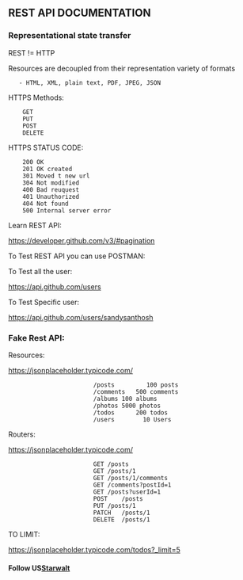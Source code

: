 ## REST API DOCUMENTATION

### Representational state transfer 

REST != HTTP

Resources are decoupled from their representation variety of formats 

       - HTML, XML, plain text, PDF, JPEG, JSON

HTTPS Methods:

        GET 
        PUT
        POST 
        DELETE
        
HTTPS STATUS CODE:

        200 OK
        201 OK created
        301 Moved t new url
        304 Not modified
        400 Bad reuquest
        401 Unauthorized
        404 Not found
        500 Internal server error

Learn REST API:

https://developer.github.com/v3/#pagination

To Test REST API you can use POSTMAN:


To Test all the user:

https://api.github.com/users

To Test Specific user:

https://api.github.com/users/sandysanthosh


### Fake Rest API:

Resources:

https://jsonplaceholder.typicode.com/

                            /posts	       100 posts
                            /comments	500 comments
                            /albums	100 albums
                            /photos	5000 photos
                            /todos  	200 todos
                            /users        10 Users
                            
Routers:

https://jsonplaceholder.typicode.com/

                            GET	/posts
                            GET	/posts/1
                            GET	/posts/1/comments
                            GET	/comments?postId=1
                            GET	/posts?userId=1
                            POST	/posts
                            PUT	/posts/1
                            PATCH	/posts/1
                            DELETE	/posts/1
                            
  TO LIMIT:
  
  https://jsonplaceholder.typicode.com/todos?_limit=5
  
  
 
 #### Follow US</t><a href="http://starwalt.in/Blogs/index.html">Starwalt</a>
 
 


